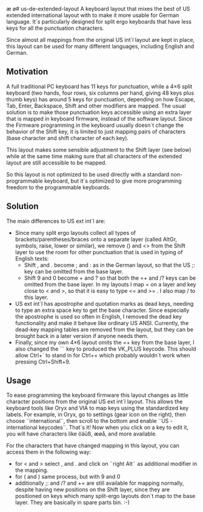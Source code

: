 æ	ø# us-de-extended-layout
A keyboard layout that mixes the best of US extended international layout with to make it more usable for German language. 
It´s particularly designed for split ergo keyboards that have less keys for all the punctuation characters.

Since almost all mappings from the original US int´l layout are kept in place, this layout can be used for many different languages,
including English and German.

## Motivation 

A full traditional PC keyboard has 11 keys for punctuation,
while a 4×6 split keyboard (two hands, four rows, six columns per hand, giving 48 keys plus thumb keys) has around 5 keys for punctuation,
depending on how Escape, Tab, Enter, Backspace, Shift and other modifiers are mapped.
The usual solution is to make those punctuation keys accessible using an extra layer that is mapped in keyboard firmware,
instead of the software layout. 
Since the Firmware programming in the keyboard usually doesn´t change the behavior of the Shift key, 
it is limited to just mapping pairs of characters (base character and shift character of each key).

This layout makes some sensible adjustment to the Shift layer (see below)
while at the same time making sure that all characters of the extended layout are still accessible to be mapped.
 
So this layout is not optimized to be used directly with a standard non-programmable keyboard, 
but it´s optimized to give more programming freedom to the programmable keyboards.


## Solution

The main differences to US ext int´l are:
 - Since many split ergo layouts collect all types of brackets/parentheses/braces onto a separate layer (called AltGr, symbols, raise, lower or similar),
   we remove () and <> from the Shift layer to use the room for other punctuation that is used in typing of English texts:
   - Shift , and . become ; and : as in the German layout, so that the US ;: key can be omitted from the base layer.
   - Shift 9 and 0 become + and ? so that both the =+ and /? keys can be omitted from the base layer. 
     In my layouts I map = on a layer and key close to < and >, so that it is easy to type <= and >= .
     I also map / to this layer.
 - US ext int´l has apostrophe and quotation marks as dead keys, needing to type an extra space key to get the base character. 
   Since especially the apostrophe is used so often in English, I removed the dead key functionality and make it behave like ordinary US ANSI.
   Currently, the dead-key mapping tables are removed from the layout, but they can be brought back in a later version if anyone needs them. 
 - Finally, since my own 4×6 layout omits the =+ key from the base layer, I also changed the ´¨ key to produced the VK_PLUS keycode.
   This should allow Ctrl+´ to stand in for Ctrl++ which probably wouldn´t work when pressing Ctrl+Shift+9.


## Usage

To ease programming the keyboard firmware this layout changes as little character positions from the original US ext int´l layout.
This allows the keyboard tools like Oryx and VIA to map keys using the standardized key labels. 
For example, in Oryx, go to settings (gear icon on the right), then choose ¨international¨, 
then scroll to the bottom and enable ¨US - international keycodes¨. That´s it!
Now when you click on a key to edit it, you will have characters like öäüß, æøå, and more available.

For the characters that have changed mapping in this layout, you can access them in the following way:
 - for < and > select , and . and click on ¨right Alt¨ as additional modifier in the mapping.
 - for ( and ) same process, but with 9 and 0
 - additionally ;: and /? and += are still available for mapping normally, despite having new positions on the Shift layer,
   since they are positioned on keys which many split-ergo layouts don´t map to the base layer.
   They are basically in spare parts bin. :-)


